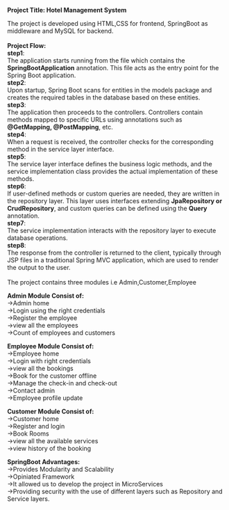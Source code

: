 **Project Title: Hotel Management System**

The project is developed using HTML,CSS for frontend, SpringBoot as middleware and MySQL for backend.<br/><br/>
**Project Flow:**<br/>
**step1**:<br/>The application starts running from the file which contains the **SpringBootApplication** annotation. This file acts as the entry point for the Spring Boot application.<br/>
**step2**:<br/>Upon startup, Spring Boot scans for entities in the models package and creates the required tables in the database based on these entities.<br/>
**step3**:<br/>The application then proceeds to the controllers. Controllers contain methods mapped to specific URLs using annotations such as **@GetMapping, @PostMapping**, etc.<br/>
**step4**:<br/>When a request is received, the controller checks for the corresponding method in the service layer interface.<br/>
**step5**:<br/>The service layer interface defines the business logic methods, and the service implementation class provides the actual implementation of these methods.<br/>
**step6**:<br/>If user-defined methods or custom queries are needed, they are written in the repository layer. This layer uses interfaces extending **JpaRepository or CrudRepository**, and custom queries can be defined using the **Query** annotation.<br/>
**step7**:<br/>The service implementation interacts with the repository layer to execute database operations.<br/>
**step8**:<br/>The response from the controller is returned to the client, typically through JSP files in a traditional Spring MVC application, which are used to render the output to the user.<br/>
<br/>
The project contains three modules i.e Admin,Customer,Employee

**Admin Module Consist of:**<br/>
->Admin home<br/>
->Login using the right credentials<br/>
->Register the employee<br/>
->view all the employees<br/>
->Count of employees and customers<br/>

**Employee Module Consist of:**<br/>
->Employee home<br/>
->Login with right credentials<br/>
->view all the bookings<br/>
->Book for the customer offline<br/>
->Manage the check-in and check-out<br/>
->Contact admin<br/>
->Employee profile update<br/>

**Customer Module Consist of:**<br/>
->Customer home<br/>
->Register and login<br/>
->Book Rooms<br/>
->view all the available services<br/>
->view history of the booking<br/>

**SpringBoot Advantages:**<br/>
->Provides Modularity and Scalability<br/>
->Opiniated Framework<br/>
->It allowed us to develop the project in MicroServices <br/>
->Providing security with the use of different layers such as Repository and Service layers.


 


